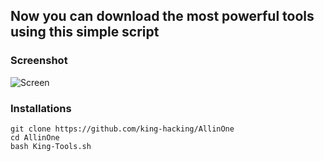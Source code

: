 ## Now you can download the most powerful tools using this simple script
### Screenshot
![Screen](http://www.m9c.net/uploads/15563553591.jpg)
### Installations
```
git clone https://github.com/king-hacking/AllinOne
cd AllinOne
bash King-Tools.sh
```